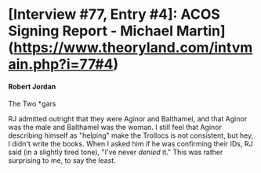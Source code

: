 # [Interview #77, Entry #4]: ACOS Signing Report - Michael Martin](https://www.theoryland.com/intvmain.php?i=77#4)

#### Robert Jordan

The Two \*gars

RJ admitted outright that they were Aginor and Balthamel, and that Aginor was the male and Balthamel was the woman. I still feel that Aginor describing himself as "helping" make the Trollocs is not consistent, but hey, I didn't write the books. When I asked
him if he was confirming their IDs, RJ said (in a slightly tired tone), "I've never
*denied*
it." This was rather surprising to me, to say the least.

